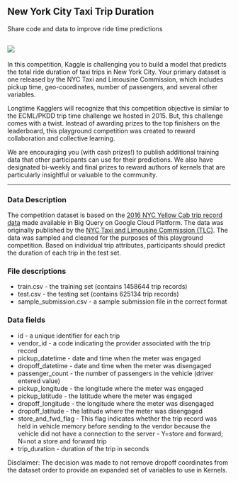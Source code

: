 ## New York City Taxi Trip Duration
Share code and data to improve ride time predictions

![](https://encrypted-tbn0.gstatic.com/images?q=tbn:ANd9GcRZph7bSEE6ALY67kmS0os5XUHjsuHmuJQuRXcABZWqx--kotua)
---

In this competition, Kaggle is challenging you to build a model that predicts the total ride duration of taxi trips in New York City. Your primary dataset is one released by the NYC Taxi and Limousine Commission, which includes pickup time, geo-coordinates, number of passengers, and several other variables.

Longtime Kagglers will recognize that this competition objective is similar to the ECML/PKDD trip time challenge we hosted in 2015. But, this challenge comes with a twist. Instead of awarding prizes to the top finishers on the leaderboard, this playground competition was created to reward collaboration and collective learning.

We are encouraging you (with cash prizes!) to publish additional training data that other participants can use for their predictions. We also have designated bi-weekly and final prizes to reward authors of kernels that are particularly insightful or valuable to the community.

---

### Data Description
The competition dataset is based on the [2016 NYC Yellow Cab trip record data](https://cloud.google.com/bigquery/public-data/nyc-tlc-trips) made available in Big Query on Google Cloud Platform. The data was originally published by the [NYC Taxi and Limousine Commission (TLC)](http://www.nyc.gov/html/tlc/html/about/trip_record_data.shtml). The data was sampled and cleaned for the purposes of this playground competition. Based on individual trip attributes, participants should predict the duration of each trip in the test set.

### File descriptions

- train.csv - the training set (contains 1458644 trip records)
- test.csv - the testing set (contains 625134 trip records)
- sample_submission.csv - a sample submission file in the correct format

### Data fields

- id - a unique identifier for each trip
- vendor_id - a code indicating the provider associated with the trip record
- pickup_datetime - date and time when the meter was engaged
- dropoff_datetime - date and time when the meter was disengaged
- passenger_count - the number of passengers in the vehicle (driver entered value)
- pickup_longitude - the longitude where the meter was engaged
- pickup_latitude - the latitude where the meter was engaged
- dropoff_longitude - the longitude where the meter was disengaged
- dropoff_latitude - the latitude where the meter was disengaged
- store_and_fwd_flag - This flag indicates whether the trip record was held in vehicle memory before sending to the vendor because the vehicle did not have a connection to the server - Y=store and forward; N=not a store and forward trip
- trip_duration - duration of the trip in seconds

Disclaimer: The decision was made to not remove dropoff coordinates from the dataset order to provide an expanded set of variables to use in Kernels.

